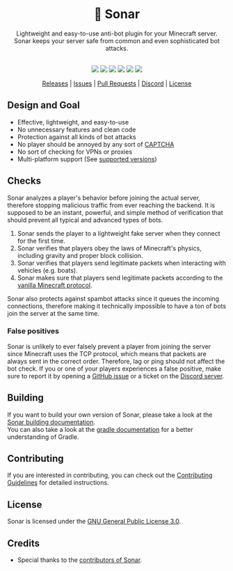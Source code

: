 <div align="center">
  <!-- Introduction -->
  <h1>💫 Sonar</h1>
  Lightweight and easy-to-use anti-bot plugin for your Minecraft server.
  <br>
  Sonar keeps your server safe from common and even sophisticated bot attacks.
  <br><br>

  <!-- Badges & icons -->
  [![](https://github.com/jonesdevelopment/sonar/actions/workflows/gradle.yml/badge.svg)](https://github.com/jonesdevelopment/sonar/actions/workflows/gradle.yml)
  [![](https://www.codefactor.io/repository/github/jonesdevelopment/sonar/badge/main)](https://www.codefactor.io/repository/github/jonesdevelopment/sonar/overview/main)
  [![](https://img.shields.io/github/v/release/jonesdevelopment/sonar)](https://github.com/jonesdevelopment/sonar/releases)
  [![](https://img.shields.io/github/issues/jonesdevelopment/sonar)](https://github.com/jonesdevelopment/sonar/issues)
  [![](https://img.shields.io/discord/923308209769426994.svg?logo=discord)](https://jonesdev.xyz/discord)
  [![](https://img.shields.io/badge/License-GPLv3-blue.svg)](https://www.gnu.org/licenses/gpl-3.0)
  <br>
  <!-- Quick navigation -->
  [Releases](https://github.com/jonesdevelopment/sonar/releases)
  |
  [Issues](https://github.com/jonesdevelopment/sonar/issues)
  |
  [Pull Requests](https://github.com/jonesdevelopment/sonar/pulls)
  |
  [Discord](https://jonesdev.xyz/discord)
  |
  [License](https://github.com/jonesdevelopment/sonar/?tab=readme-ov-file#license)
</div>

## Design and Goal
* Effective, lightweight, and easy-to-use
* No unnecessary features and clean code
* Protection against all kinds of bot attacks
* No player should be annoyed by any sort of [CAPTCHA](https://en.wikipedia.org/wiki/CAPTCHA)
* No sort of checking for VPNs or proxies
* Multi-platform support (See [supported versions](https://docs.jonesdev.xyz/sonar/supported-versions))

## Checks
Sonar analyzes a player's behavior before joining the actual server, therefore stopping malicious traffic from ever reaching the backend. It is supposed to be an instant, powerful, and simple method of verification that should prevent all typical and advanced types of bots.

1. Sonar sends the player to a lightweight fake server when they connect for the first time.
2. Sonar verifies that players obey the laws of Minecraft's physics, including gravity and proper block collision.
3. Sonar verifies that players send legitimate packets when interacting with vehicles (e.g. boats).
4. Sonar makes sure that players send legitimate packets according to the [vanilla Minecraft protocol](<https://wiki.vg/Protocol>).

Sonar also protects against spambot attacks since it queues the incoming connections, therefore making it technically impossible to have a ton of bots join the server at the same time.

### False positives
Sonar is unlikely to ever falsely prevent a player from joining the server since Minecraft uses the TCP protocol, which means that packets are always sent in the correct order. Therefore, lag or ping should not affect the bot check.
If you or one of your players experiences a false positive, make sure to report it by opening a [GitHub issue](https://github.com/jonesdevelopment/sonar/issues/new/choose) or a ticket on the [Discord server](https://jonesdev.xyz/discord/).

## Building
If you want to build your own version of Sonar, please take a look at the [Sonar building documentation](https://docs.jonesdev.xyz/development/building).
<br>
You can also take a look at the [gradle documentation](https://docs.gradle.org/current/userguide/userguide.html) for a better understanding of Gradle.

## Contributing
If you are interested in contributing, you can check out the [Contributing Guidelines](https://github.com/jonesdevelopment/sonar/blob/main/.github/CONTRIBUTING.md) for detailed instructions.

## License
Sonar is licensed under the [GNU General Public License 3.0](https://www.gnu.org/licenses/gpl-3.0.en.html).

## Credits
- Special thanks to the [contributors of Sonar](https://github.com/jonesdevelopment/sonar/graphs/contributors).

